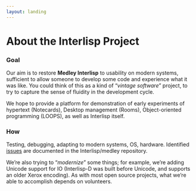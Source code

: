 ```yaml
---
layout: landing
---
```


# About the Interlisp Project

### Goal <a href="#goal" id="goal"></a>

Our aim is to restore **Medley Interlisp** to usability on modern systems, sufficient to allow someone to develop some code and experience what it was like. You could think of this as a kind of “_vintage software_” project, to try to capture the sense of fluidity in the development cycle.

We hope to provide a platform for demonstration of early experiments of hypertext (Notecards), Desktop management (Rooms), Object-oriented programming (LOOPS), as well as Interlisp itself.

### How <a href="#how" id="how"></a>

Testing, debugging, adapting to modern systems, OS, hardware.  Identified [issues](https://github.com/interlisp/medley/issues) are documented in the Interlisp/medley repository.

We’re also trying to “_modernize_” some things; for example, we’re adding Unicode support for IO (Interlisp-D was built before Unicode, and supports an older Xerox encoding). As with most open source projects, what we’re able to accomplish depends on volunteers.

